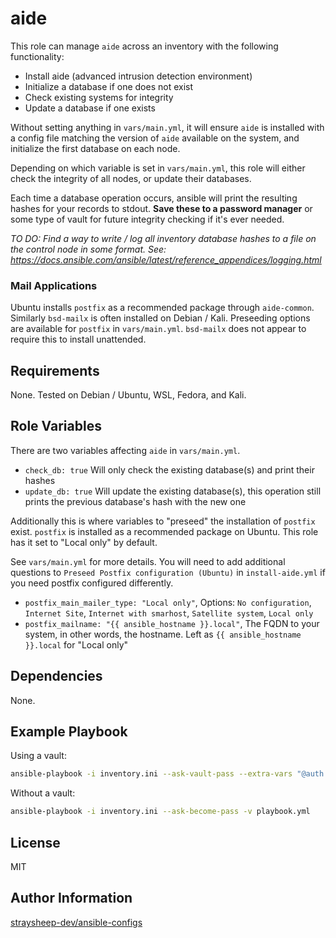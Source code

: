 aide
=========

This role can manage `aide` across an inventory with the following functionality:

- Install aide (advanced intrusion detection environment)
- Initialize a database if one does not exist
- Check existing systems for integrity
- Update a database if one exists

Without setting anything in `vars/main.yml`, it will ensure `aide` is installed with a config file matching the version of `aide` available on the system, and initialize the first database on each node.

Depending on which variable is set in `vars/main.yml`, this role will either check the integrity of all nodes, or update their databases.

Each time a database operation occurs, ansible will print the resulting hashes for your records to stdout. **Save these to a password manager** or some type of vault for future integrity checking if it's ever needed.

*TO DO: Find a way to write / log all inventory database hashes to a file on the control node in some format. See: <https://docs.ansible.com/ansible/latest/reference_appendices/logging.html>*

### Mail Applications

Ubuntu installs `postfix` as a recommended package through `aide-common`. Similarly `bsd-mailx` is often installed on Debian / Kali. Preseeding options are available for `postfix` in `vars/main.yml`. `bsd-mailx` does not appear to require this to install unattended.

Requirements
------------

None. Tested on Debian / Ubuntu, WSL, Fedora, and Kali.

Role Variables
--------------

There are two variables affecting `aide` in `vars/main.yml`.

- `check_db: true` Will only check the existing database(s) and print their hashes
- `update_db: true` Will update the existing database(s), this operation still prints the previous database's hash with the new one

Additionally this is where variables to "preseed" the installation of `postfix` exist. `postfix` is installed as a recommended package on Ubuntu. This role has it set to "Local only" by default.

See `vars/main.yml` for more details. You will need to add additional questions to `Preseed Postfix configuration (Ubuntu)` in `install-aide.yml` if you need postfix configured differently.

- `postfix_main_mailer_type: "Local only"`, Options: `No configuration`, `Internet Site`, `Internet with smarhost`, `Satellite system`, `Local only`
- `postfix_mailname: "{{ ansible_hostname }}.local"`, The FQDN to your system, in other words, the hostname. Left as `{{ ansible_hostname }}.local` for "Local only"


Dependencies
------------

None.

Example Playbook
----------------

Using a vault:

```bash
ansible-playbook -i inventory.ini --ask-vault-pass --extra-vars "@auth.yml" -v playbook.yml
```

Without a vault:

```bash
ansible-playbook -i inventory.ini --ask-become-pass -v playbook.yml
```

License
-------

MIT

Author Information
------------------

[straysheep-dev/ansible-configs](https://github.com/straysheep-dev/ansible-configs/)
